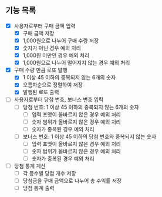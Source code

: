 ## 기능 목록

- [x] 사용자로부터 구매 금액 입력
  - [x] 구매 금액 저장
  - [x] 1,000원으로 나누어 구매 수량 저장
  - [x] 숫자가 아닌 경우 예외 처리
  - [x] 1,000원 미만인 경우 예외 처리
  - [x] 1,000원으로 나누어 떨어지지 않는 경우 예외 처리
- [x] 구매 수량 만큼 로또 발행
  - [x] 1 이상 45 이하의 중복되지 않는 6개의 숫자
  - [x] 오름차순으로 정렬하여 저장
  - [x] 발행된 로또 출력
- [ ] 사용자로부터 당첨 번호, 보너스 번호 입력
  - [ ] 당첨 번호: 1 이상 45 이하의 중복되지 않는 6개의 숫자
    - [ ] 입력 포맷이 올바르지 않은 경우 예외 처리
    - [ ] 숫자 범위가 올바르지 않은 경우 예외 처리
    - [ ] 숫자가 중복된 경우 예외 처리
  - [ ] 보너스 번호: 1 이상 45 이하의 당첨 번호와 중복되지 않는 숫자
    - [ ] 입력 포맷이 올바르지 않은 경우 예외 처리
    - [ ] 숫자 범위가 올바르지 않은 경우 예외 처리
    - [ ] 숫자가 중복된 경우 예외 처리
- [ ] 당첨 통계 계산
  - [ ] 각 등수별 당첨 개수 저장
  - [ ] 당첨금을 구매 금액으로 나누어 총 수익률 저장
  - [ ] 당첨 통계 출력
